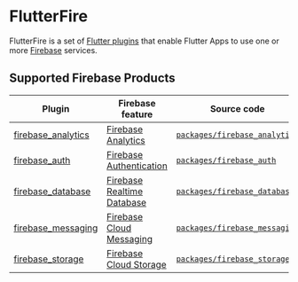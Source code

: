 # FlutterFire

FlutterFire is a set of [Flutter plugins](https://flutter.io/platform-plugins/)
that enable Flutter Apps to use one or more [Firebase](https://firebase.google.com/) services.

## Supported Firebase Products

| Plugin | Firebase feature | Source code |
|---|---|---|
| [firebase_analytics][analytics_pub] | [Firebase Analytics][analytics_product] | [`packages/firebase_analytics`][analytics_code] |
| [firebase_auth][auth_pub] | [Firebase Authentication][auth_product] | [`packages/firebase_auth`][auth_code] |
| [firebase_database][database_pub] | [Firebase Realtime Database][database_product] | [`packages/firebase_database`][database_code] |
| [firebase_messaging][messaging_pub] | [Firebase Cloud Messaging][messaging_product] | [`packages/firebase_messaging`][messaging_code] |
| [firebase_storage][storage_pub] | [Firebase Cloud Storage][storage_product] | [`packages/firebase_storage`][storage_code] |

[analytics_pub]: https://pub.dartlang.org/packages/firebase_analytics
[analytics_product]: https://firebase.google.com/products/analytics/
[analytics_code]: https://github.com/flutter/plugins/tree/master/packages/firebase_analytics

[auth_pub]: https://pub.dartlang.org/packages/firebase_auth
[auth_product]: https://firebase.google.com/products/auth/
[auth_code]: https://github.com/flutter/plugins/tree/master/packages/firebase_auth

[database_pub]: https://pub.dartlang.org/packages/firebase_database
[database_product]: https://firebase.google.com/products/database/
[database_code]: https://github.com/flutter/plugins/tree/master/packages/firebase_database

[messaging_pub]: https://pub.dartlang.org/packages/firebase_messaging
[messaging_product]: https://firebase.google.com/products/cloud-messaging/
[messaging_code]: https://github.com/flutter/plugins/tree/master/packages/firebase_messaging

[storage_pub]: https://pub.dartlang.org/packages/firebase_storage
[storage_product]: https://firebase.google.com/products/storage/
[storage_code]: https://github.com/flutter/plugins/tree/master/packages/firebase_storage